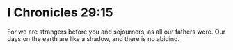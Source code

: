 # I Chronicles 29:15

For we are strangers before you and sojourners, as all our fathers were. Our days on the earth are like a shadow, and there is no abiding.
